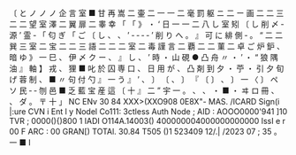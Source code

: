 〔 と ノ ノ ノ 企 言 室 ■ 甘 再 嵩 二 壷 二 一 一 二 毫 罰 躯 ニ 二 ー 画 二 二 三 二 二 望 室 澤 二 翼 扉 二 睾 幸 「 「 》 ・ ‘ 日 一 一 二 八 し 室 矧 〔 し 削 〆 ‐ 源 ’ 霊 ‐ 「 匂 ぎ 「 ご 〔 し 、 、 ’ ‐ ‐ ‐ ‐ ’ 削 り へ 。 』 可 に 緋 側 ‐ 。 “ 二 二 巽 三 室 二 宝 二 二 三 語 二 二 二 室 二 毒 謹 言 二 覇 二 二 菫 二 卓 ご 炉 鈩 、 暗 ゆ 》 一 巳 、 伊 〆 ク ー 、 』 し 、 ’ 時 ・ 山 硯 ● 凸 舟 〃 ・ ’ ・ “ 狼 隅 油 』 軸 】 戎 、 狸 ■ 叱 於 囚 専 口 、 日 用 が 、 凸 剤 到 夕 ・ 苧 ・ 引 夕 旬 げ 蓉 制 、 ■ 〃 句 付 勺 』 一 う 』 ’ 、 〕 〔 、 〕 『 〔 〕 、 〕 一 〈 〕 ペ ソ 民 ‐ ‐ 刎 邑 ■ 乏 藍 宝 産 這 〔 十 』 二 ” 宇 一 。 、 、 ・ ■ ・ ヰ ロ 冊 、 、 ダ 。 〒 十 」 NC ENv 30 84 XXX><XXX><X>(XXO908 0E8X"- MAS. /ICARD Sign(i |:ure CVN i Ent l y Nodel Co111: 3ctless Auth Node ; AID : AOOO0000'941 ]10 TVR ; 0000(){)800 1 IADI O114A.14003() 400000004000000000000 IssI e r 00 F ARC : 00 GRAN[) TOTAl. 30.84 T505 ()1 523409 12/.| /2023 07 ; 35 。 一 ■ I
